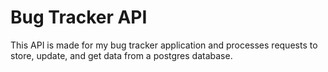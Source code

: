 # Bug Tracker API 

This API is made for my bug tracker application and processes requests to store, update, and get data from a postgres database.


